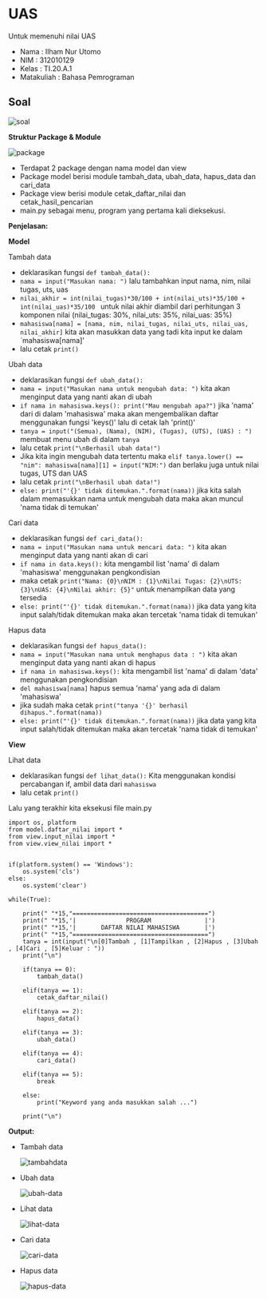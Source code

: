 # UAS

Untuk memenuhi nilai UAS

- Nama  : Ilham Nur Utomo
- NIM   : 312010129
- Kelas : TI.20.A.1
- Matakuliah  : Bahasa Pemrograman

## Soal
![soal](image/1soal.PNG)

**Struktur Package & Module**

![package](image/2struktur.PNG)

* Terdapat 2 package dengan nama model dan view
* Package model berisi module tambah_data, ubah_data, hapus_data dan cari_data
* Package view berisi module cetak_daftar_nilai dan cetak_hasil_pencarian
* main.py sebagai menu, program yang pertama kali dieksekusi.

**Penjelasan:**

**Model**

Tambah data
* deklarasikan fungsi ``def tambah_data():``
* ``nama = input("Masukan nama: ")`` lalu tambahkan input nama, nim, nilai tugas, uts, uas
* ``nilai_akhir = int(nilai_tugas)*30/100 + int(nilai_uts)*35/100 + int(nilai_uas)*35/100 `` untuk nilai akhir diambil dari perhitungan 3 komponen nilai (nilai_tugas: 30%, nilai_uts: 35%, nilai_uas: 35%)
* ``mahasiswa[nama] = [nama, nim, nilai_tugas, nilai_uts, nilai_uas, nilai_akhir]`` kita akan masukkan data yang tadi kita input ke dalam `mahasiswa[nama]'
* lalu cetak ``print()``


Ubah data
* deklarasikan fungsi ``def ubah_data():``
* ``nama = input("Masukan nama untuk mengubah data: ")`` kita akan menginput data yang nanti akan di ubah
* ``if nama in mahasiswa.keys(): print("Mau mengubah apa?")`` jika 'nama' dari di dalam 'mahasiswa' maka akan mengembalikan daftar menggunakan fungsi 'keys()' lalu di cetak lah 'print()'
* ``tanya = input("(Semua), (Nama), (NIM), (Tugas), (UTS), (UAS) : ")`` membuat menu ubah di dalam ``tanya``
* lalu cetak ``print("\nBerhasil ubah data!")``
* Jika kita ingin mengubah data tertentu maka ``elif tanya.lower() == "nim": mahasiswa[nama][1] = input("NIM:")`` dan berlaku juga untuk nilai tugas, UTS dan UAS
* lalu cetak ``print("\nBerhasil ubah data!")``
* ``else: print("'{}' tidak ditemukan.".format(nama))`` jika kita salah dalam memasukkan nama untuk mengubah data maka akan muncul 'nama tidak di temukan'


Cari data
* deklarasikan fungsi ``def cari_data():``
* ``nama = input("Masukan nama untuk mencari data: ")`` kita akan menginput data yang nanti akan di cari
* ``if nama in data.keys():`` kita mengambil list 'nama' di dalam 'mahasiswa' menggunakan pengkondisian
* maka cetak ``print("Nama: {0}\nNIM : {1}\nNilai Tugas: {2}\nUTS: {3}\nUAS: {4}\nNilai akhir: {5}"`` untuk menampilkan data yang tersedia
* ``else: print("'{}' tidak ditemukan.".format(nama))`` jika data yang kita input salah/tidak ditemukan maka akan tercetak 'nama tidak di temukan'

Hapus data
* deklarasikan fungsi ``def hapus_data():``
* ``nama = input("Masukan nama untuk menghapus data : ")`` kita akan menginput data yang nanti akan di hapus
* ``if nama in mahasiswa.keys():`` kita mengambil list 'nama' di dalam 'data' menggunakan pengkondisian
* ``del mahasiswa[nama]`` hapus semua 'nama'  yang ada di dalam 'mahasiswa'
* jika sudah maka cetak ``print("tanya '{}' berhasil dihapus.".format(nama))``
* ``else: print("'{}' tidak ditemukan.".format(nama))`` jika data yang kita input salah/tidak ditemukan maka akan tercetak 'nama tidak di temukan'

**View**

Lihat data
* deklarasikan fungsi ``def lihat_data():`` Kita menggunakan kondisi percabangan if, ambil data dari ``mahasiswa``
* lalu cetak ``print()``

Lalu yang terakhir kita eksekusi file main.py
```
import os, platform
from model.daftar_nilai import *
from view.input_nilai import *
from view.view_nilai import *


if(platform.system() == 'Windows'):
    os.system('cls')
else:
    os.system('clear')

while(True):

    print(" "*15,"======================================")
    print(" "*15,'|              PROGRAM               |')
    print(" "*15,'|       DAFTAR NILAI MAHASISWA       |')
    print(" "*15,"======================================")
    tanya = int(input("\n[0]Tambah , [1]Tampilkan , [2]Hapus , [3]Ubah , [4]Cari , [5]Keluar : "))
    print("\n")

    if(tanya == 0):
        tambah_data()

    elif(tanya == 1):
        cetak_daftar_nilai()

    elif(tanya == 2):
        hapus_data()

    elif(tanya == 3):
        ubah_data()

    elif(tanya == 4):
        cari_data()

    elif(tanya == 5):
        break

    else:
        print("Keyword yang anda masukkan salah ...")

    print("\n")

```

**Output:**

- Tambah data

  ![tambahdata](image/3tambah.PNG)


- Ubah data

  ![ubah-data](image/4ubah.PNG)


- Lihat data

  ![lihat-data](image/5lihat.PNG)


- Cari data

  ![cari-data](image/6cari.PNG)


- Hapus data

  ![hapus-data](image/7hapus.PNG)
